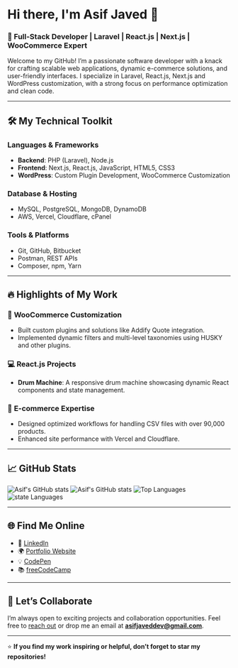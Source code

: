 # Hi there, I'm Asif Javed 👋  
### 🚀 Full-Stack Developer | Laravel | React.js | Next.js | WooCommerce Expert  

Welcome to my GitHub! I’m a passionate software developer with a knack for crafting scalable web applications, dynamic e-commerce solutions, and user-friendly interfaces. I specialize in Laravel, React.js, Next.js and WordPress customization, with a strong focus on performance optimization and clean code.  

---

## 🛠️ My Technical Toolkit  

### **Languages & Frameworks**  
- **Backend**: PHP (Laravel), Node.js  
- **Frontend**: Next.js, React.js, JavaScript, HTML5, CSS3  
- **WordPress**: Custom Plugin Development, WooCommerce Customization  

### **Database & Hosting**  
- MySQL, PostgreSQL, MongoDB, DynamoDB
- AWS, Vercel, Cloudflare, cPanel  

### **Tools & Platforms**  
- Git, GitHub, Bitbucket  
- Postman, REST APIs  
- Composer, npm, Yarn  

---

## 🔥 Highlights of My Work  

### 🚀 **WooCommerce Customization**  
- Built custom plugins and solutions like Addify Quote integration.  
- Implemented dynamic filters and multi-level taxonomies using HUSKY and other plugins.  

### 💻 **React.js Projects**  
- **Drum Machine**: A responsive drum machine showcasing dynamic React components and state management.  

### 🛒 **E-commerce Expertise**  
- Designed optimized workflows for handling CSV files with over 90,000 products.  
- Enhanced site performance with Vercel and Cloudflare.  

---

## 📈 GitHub Stats  

![Asif's GitHub stats](https://github-readme-streak-stats.herokuapp.com/?user=asifjaved-dev&theme=radical&background=45%2C000000%2C290000&border=EB5454&ring=B72C2C&stroke=EB9797&fire=D5EB00) 
![Asif's GitHub stats](https://github-readme-stats-git-master-asad-cos-projects.vercel.app/api?username=asifjaved-dev&include_all_commits=true&theme=algolia&show=reviews,discussions_started,discussions_answered,prs_merged,prs_merged_percentage) 
![Top Languages](https://github-profile-trophy.vercel.app/?username=asifjaved-dev&theme=radical&row=6&column=4&margin-h=15&margin-w=5&no-bg=false) 
![state Languages](https://github-readme-stats-nine-sand-37.vercel.app/api/top-langs/?username=asifjaved-dev&theme=gotham&hide_border=false&no-bg=false&no-frame=true&hide=html,css&langs_count=20) 


---

## 🌐 Find Me Online  

- 💼 [LinkedIn](https://www.linkedin.com/in/asifjaved-dev)  
- 🌍 [Portfolio Website](https://asifjaved.work)  
- 💡 [CodePen](https://codepen.io/asifjaved-dev)  
- 📚 [freeCodeCamp](https://www.freecodecamp.org/asifjaved)  

---

## 🤝 Let’s Collaborate  

I’m always open to exciting projects and collaboration opportunities. Feel free to [reach out](https://asifjaved.work/) or drop me an email at **asifjaveddev@gmail.com**.

---

⭐ **If you find my work inspiring or helpful, don’t forget to star my repositories!**  
